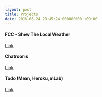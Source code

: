 ```yaml
---
layout: post
title: Projects
date: 2016-06-24 23:45:24.000000000 +09:00
---
```


#### FCC - Show The Local Weather
[Link](http://fcc-show-the-local-weather.herokuapp.com/showthelocalweather.html)

#### Chatrooms
[Link](https://nulljs-chatrooms.herokuapp.com/)

#### Todo (Mean, Heroku, mLab)

[Link](https://dry-coast-44639.herokuapp.com/)